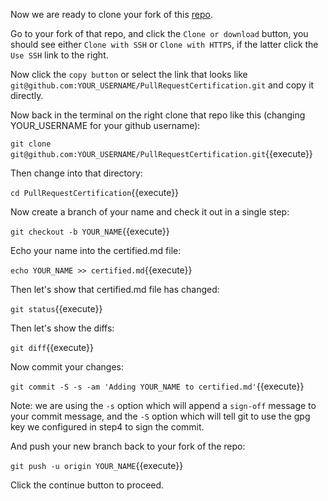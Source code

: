 Now we are ready to clone your fork of this
[repo](https://github.com/GitCertifiedCollaborator/PullRequestCertification).

Go to your fork of that repo, and click the `Clone or download` button,
you should see either `Clone with SSH` or `Clone with HTTPS`, if the
latter click the `Use SSH` link to the right.

Now click the `copy button` or select the link that looks like
`git@github.com:YOUR_USERNAME/PullRequestCertification.git`
and copy it directly.

Now back in the terminal on the right clone that repo like this
(changing YOUR_USERNAME for your github username):

`git clone git@github.com:YOUR_USERNAME/PullRequestCertification.git`{{execute}}

Then change into that directory:

`cd PullRequestCertification`{{execute}}

Now create a branch of your name and check it out in a single step:

`git checkout -b YOUR_NAME`{{execute}}

Echo your name into the certified.md file:

`echo YOUR_NAME >> certified.md`{{execute}}

Then let's show that certified.md file has changed:

`git status`{{execute}}

Then let's show the diffs:

`git diff`{{execute}}

Now commit your changes:

`git commit -S -s -am 'Adding YOUR_NAME to certified.md'`{{execute}}

Note: we are using the `-s` option which will append a `sign-off` message to your commit message, and the `-S` option which will tell git to use the gpg key we configured in step4 to sign the commit.

And push your new branch back to your fork of the repo:

`git push -u origin YOUR_NAME`{{execute}}

Click the continue button to proceed.
